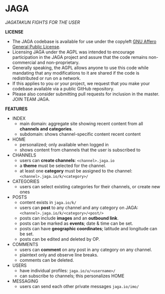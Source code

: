JAGA
==============
*JAGATAKUN FIGHTS FOR THE USER*

**LICENSE**
 - The JAGA codebase is available for use under the copyleft [GNU Affero General Public License](license.txt).
 - Licensing JAGA under the AGPL was intended to encourage participation in the JAGA project and assure that the code remains non-commercial and non-proprietary.
 - Generally speaking, the AGPL allows anyone to use this code while mandating that any modifications to it are shared if the code is redistributed or run on a network.
 - If this applies to you or your project, we request that you make your codebase available via a public GitHub repository.
 - Please also consider submitting pull requests for inclusion in the master. JOIN TEAM JAGA.
 
**FEATURES**
- INDEX
    - main domain: aggregate site showing recent content from all **channels and categories**.
	- subdomain: shows channel-specific content recent content 
- HOME 
    - personalized; only available when logged in
    - shows content from channels that the user is subscribed to
- CHANNELS
    - users can **create channels**: `<channel>.jaga.io`
    - a **theme** must be selected for the channel.
    - at least one **category** must be assigned to the channel: `<channel>.jaga.io/k/<category>/`
- CATEGORIES
    - users can select existing categories for their channels, or create new ones
- POSTS
    - content exists in `jaga.io/k/`
    - users can **post** to any channel and any category on JAGA: `<channel>.jaga.io/k/<category>/<post/>`
    - posts can include **images** and an **outbound link**.
    - posts can be marked as **events**; date & time can be set.
    - posts can have **geographic coordinates**; latitude and longitude can be set.
    - posts can be edited and deleted by OP.
- COMMENTS
    - users can **comment** on any post in any category on any channel.
    - plaintext only and observe line breaks.
    - comments can be deleted.
- USERS
    - have individual profiles: `jaga.io/u/<username>/`
    - can subscribe to channels; this personalizes HOME
- MESSAGING
    - users can send each other private messages `jaga.io/imo/`